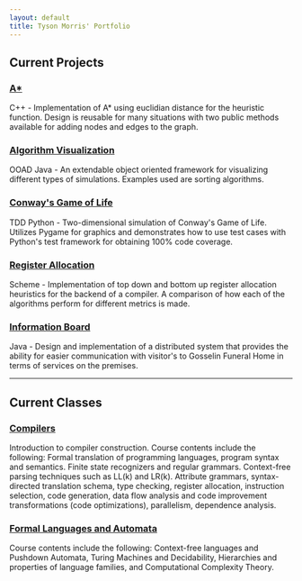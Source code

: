 ```yaml
---
layout: default
title: Tyson Morris' Portfolio
---
```


## Current Projects

### <a href="/Projects/Astar">A\*</a>
C++ - Implementation of A* using euclidian distance for the heuristic function.
Design is reusable for many situations with two public methods available
for adding nodes and edges to the graph.

### <a href="/Projects/AlgorithmVisualization">Algorithm Visualization</a>
OOAD Java - An extendable object oriented framework for visualizing
different types of simulations. Examples used are sorting algorithms.

### <a href="/Projects/GameOfLife">Conway's Game of Life</a>
TDD Python - Two-dimensional simulation of Conway's Game of Life. 
Utilizes Pygame for graphics and demonstrates how to use test cases with Python's test framework for obtaining 100% code coverage.

### <a href="/Projects/RegisterAllocation">Register Allocation</a>
Scheme - Implementation of top down and bottom up register allocation
heuristics for the backend of a compiler. A comparison of how each of the
algorithms perform for different metrics is made.

### <a href="/Projects/InformationBoard">Information Board</a>
Java - Design and implementation of a distributed system that provides the
ability for easier communication with visitor's to Gosselin Funeral Home in
terms of services on the premises.

<hr>

## Current Classes

### <a href="/Classes/Compilers">Compilers</a>
Introduction to compiler construction. Course contents include the following: Formal 
translation of programming languages, program syntax and semantics. Finite state 
recognizers and regular grammars. Context-free parsing techniques such as LL(k) and LR(k).
Attribute grammars, syntax-directed translation schema, type checking, register allocation,
instruction selection, code generation, data flow analysis and code improvement
transformations (code optimizations), parallelism, dependence analysis.

### <a href="/Classes/FormalLanguages">Formal Languages and Automata</a>
Course contents include the following: Context-free languages and Pushdown Automata,
Turing Machines and Decidability, Hierarchies and properties of language families,
and Computational Complexity Theory.